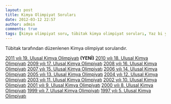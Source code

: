 ```yaml
---
layout: post
title: Kimya Olimpiyat Soruları
date: 2012-03-12 22:57
author: admin
comments: true
tags: [kimya olimpiyat soru, tübitak kimya olimpiyat soruları, Yaz bi yere]
---
```

Tübitak tarafından düzenlenen Kimya olimpiyat sorularıdır.

<a href="http://www.tubitak.gov.tr/tubitak_content_files/BIDEB/olimpiyat/Olimpiyat_sorulari/2011_19.ulusalkimya_olimp.zip">2011 yılı 19. Ulusal Kimya Olimpiyatı</a> <strong>(YENİ)</strong>
<a href="http://www.tubitak.gov.tr/tubitak_content_files/BIDEB/olimpiyat/Olimpiyat_sorulari/2010_18.ulusalkimya_olimp.zip">2010 yılı 18. Ulusal Kimya Olimpiyatı</a>
<a href="http://www.tubitak.gov.tr/tubitak_content_files/BIDEB/olimpiyat/Olimpiyat_sorulari/2009_17.ulusalkimya_olimp.zip">2009 yılı 17. Ulusal Kimya Olimpiyatı</a>
<a href="http://www.tubitak.gov.tr/tubitak_content_files/BIDEB/olimpiyat/Olimpiyat_sorulari/2008_16.ulusalkimya_olimp.zip">2008 yılı 16. Ulusal Kimya Olimpiyatı</a>
<a href="http://www.tubitak.gov.tr/tubitak_content_files/BIDEB/olimpiyat/Olimpiyat_sorulari/2007_15.ulusalkimya_olimp.zip">2007 yılı 15. Ulusal Kimya Olimpiyatı</a>
<a href="http://www.tubitak.gov.tr/tubitak_content_files/BIDEB/olimpiyat/Olimpiyat_sorulari/2006_14.ulusalkimya_olimp.zip" target="_blank">2006 yılı 14. Ulusal Kimya Olimpiyatı</a>
<a href="http://www.tubitak.gov.tr/tubitak_content_files/BIDEB/olimpiyat/Olimpiyat_sorulari/2005_13.ulusalkimya_olimp.zip" target="_blank">2005 yılı 13. Ulusal Kimya Olimpiyatı</a>
<a href="http://www.tubitak.gov.tr/tubitak_content_files/BIDEB/olimpiyat/Olimpiyat_sorulari/2004_12.ulusalkimya_olimp.zip" target="_blank">2004 yılı 12. Ulusal Kimya Olimpiyatı</a>
<a href="http://www.tubitak.gov.tr/tubitak_content_files/BIDEB/olimpiyat/Olimpiyat_sorulari/2003_11.ulusalkimya_olimp.zip" target="_blank">2003 yılı 11. Ulusal Kimya Olimpiyatı</a>
<a href="http://www.tubitak.gov.tr/tubitak_content_files/BIDEB/olimpiyat/Olimpiyat_sorulari/2002_10.ulusalkimya_olimp.zip" target="_blank">2002 yılı 10. Ulusal Kimya Olimpiyatı</a>
<a href="http://www.tubitak.gov.tr/tubitak_content_files/BIDEB/olimpiyat/Olimpiyat_sorulari/2001_9.ulusalkimya_olimp.zip" target="_blank">2001 yılı 9. Ulusal Kimya Olimpiyatı</a>
<a href="http://www.tubitak.gov.tr/tubitak_content_files/BIDEB/olimpiyat/Olimpiyat_sorulari/2000_8.ulusalkimya_olimp.zip" target="_blank">2000 yılı 8. Ulusal Kimya Olimpiyatı</a>
<a href="http://www.tubitak.gov.tr/tubitak_content_files/BIDEB/olimpiyat/Olimpiyat_sorulari/1999_7.ulusalkimya_olimp.doc" target="_blank">1999 yılı 7. Ulusal Kimya Olimpiyatı</a>
<a href="http://www.tubitak.gov.tr/tubitak_content_files/BIDEB/olimpiyat/Olimpiyat_sorulari/1997_5.ulusalkimya_olimp.zip" target="_blank">1997 yılı 5. Ulusal Kimya Olimpiyatı</a>
